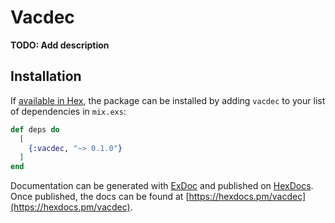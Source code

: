 # Vacdec

**TODO: Add description**

## Installation

If [available in Hex](https://hex.pm/docs/publish), the package can be installed
by adding `vacdec` to your list of dependencies in `mix.exs`:

```elixir
def deps do
  [
    {:vacdec, "~> 0.1.0"}
  ]
end
```

Documentation can be generated with [ExDoc](https://github.com/elixir-lang/ex_doc)
and published on [HexDocs](https://hexdocs.pm). Once published, the docs can
be found at [https://hexdocs.pm/vacdec](https://hexdocs.pm/vacdec).

